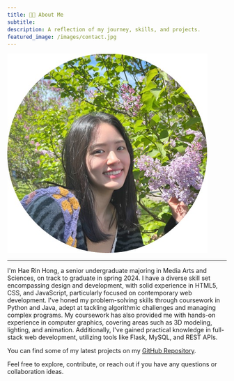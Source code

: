 ```yaml
---
title: 👋🏼 About Me
subtitle:
description: A reflection of my journey, skills, and projects.
featured_image: /images/contact.jpg
---
```


![](/images/contact.jpg)

---

I'm Hae Rin Hong, a senior undergraduate majoring in Media Arts and Sciences, on track to graduate in spring 2024. I have a diverse skill set encompassing design and development, with solid experience in HTML5, CSS, and JavaScript, particularly focused on contemporary web development. I've honed my problem-solving skills through coursework in Python and Java, adept at tackling algorithmic challenges and managing complex programs. My coursework has also provided me with hands-on experience in computer graphics, covering areas such as 3D modeling, lighting, and animation. Additionally, I've gained practical knowledge in full-stack web development, utilizing tools like Flask, MySQL, and REST APIs.

You can find some of my latest projects on my <a href="https://github.com/haerinh/haerinh.github.io/tree/projects">GitHub Repository</a>.

Feel free to explore, contribute, or reach out if you have any questions or collaboration ideas.
